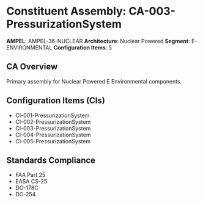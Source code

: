 # Constituent Assembly: CA-003-PressurizationSystem

**AMPEL**: AMPEL-36-NUCLEAR
**Architecture**: Nuclear Powered
**Segment**: E-ENVIRONMENTAL
**Configuration Items**: 5

## CA Overview
Primary assembly for Nuclear Powered E Environmental components.

## Configuration Items (CIs)
- CI-001-PressurizationSystem
- CI-002-PressurizationSystem
- CI-003-PressurizationSystem
- CI-004-PressurizationSystem
- CI-005-PressurizationSystem

## Standards Compliance
- FAA Part 25
- EASA CS-25
- DO-178C
- DO-254

